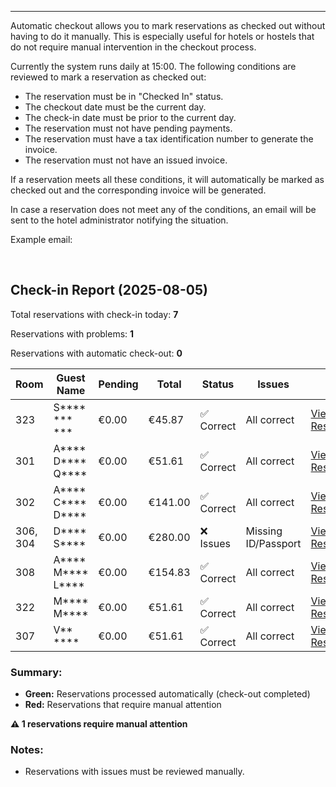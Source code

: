 ---
Automatic checkout allows you to mark reservations as checked out without having to do it manually. 
This is especially useful for hotels or hostels that do not require manual intervention in the checkout process.

Currently the system runs daily at 15:00.
The following conditions are reviewed to mark a reservation as checked out:
- The reservation must be in "Checked In" status.
- The checkout date must be the current day.
- The check-in date must be prior to the current day.
- The reservation must not have pending payments.
- The reservation must have a tax identification number to generate the invoice.
- The reservation must not have an issued invoice.

If a reservation meets all these conditions, it will automatically be marked as checked out and the corresponding invoice will be generated.

In case a reservation does not meet any of the conditions, an email will be sent to the hotel administrator notifying the situation.

Example email:
  
<br>

## Check-in Report (2025-08-05)

Total reservations with check-in today: **7**

Reservations with problems: **1**

Reservations with automatic check-out: **0**

| Room | Guest Name | Pending | Total | Status | Issues | Link |
| --- | --- | --- | --- | --- | --- | --- |
| 323 | S****  *** *** | €0.00 | €45.87 | ✅ Correct | All correct | [View Reservation](#) |
| 301 | A****  D****  Q**** | €0.00 | €51.61 | ✅ Correct | All correct | [View Reservation](#) |
| 302 | A****  C****  D**** | €0.00 | €141.00 | ✅ Correct | All correct | [View Reservation](#) |
| 306, 304 | D****  S**** | €0.00 | €280.00 | ❌ Issues | Missing ID/Passport | [View Reservation](#) |
| 308 | A****  M****  L**** | €0.00 | €154.83 | ✅ Correct | All correct | [View Reservation](#) |
| 322 | M****  M**** | €0.00 | €51.61 | ✅ Correct | All correct | [View Reservation](#) |
| 307 | V** **** | €0.00 | €51.61 | ✅ Correct | All correct | [View Reservation](#) |

### Summary:

*   **Green:** Reservations processed automatically (check-out completed)
*   **Red:** Reservations that require manual attention

**⚠️ 1 reservations require manual attention**


### Notes:
- Reservations with issues must be reviewed manually.

